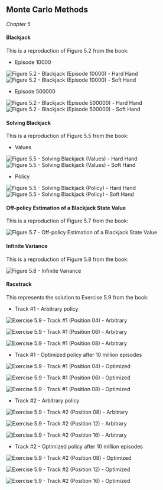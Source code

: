 ## Monte Carlo Methods

*Chapter 5*

#### Blackjack

This is a reproduction of Figure 5.2 from the book:

* Episode 10000

![Figure 5.2 - Blackjack (Episode 10000) - Hard Hand](images/Figure-5.2-Blackjack-HardHand-010000.png)
![Figure 5.2 - Blackjack (Episode 10000) - Soft Hand](images/Figure-5.2-Blackjack-SoftHand-010000.png)

* Episode 500000

![Figure 5.2 - Blackjack (Episode 500000) - Hard Hand](images/Figure-5.2-Blackjack-HardHand-500000.png)
![Figure 5.2 - Blackjack (Episode 500000) - Soft Hand](images/Figure-5.2-Blackjack-SoftHand-500000.png)

#### Solving Blackjack

This is a reproduction of Figure 5.5 from the book:

* Values

![Figure 5.5 - Solving Blackjack (Values) - Hard Hand](images/Figure-5.5-SolvingBlackjack-HardHand-Values.png)
![Figure 5.5 - Solving Blackjack (Values) - Soft Hand](images/Figure-5.5-SolvingBlackjack-SoftHand-Values.png)

* Policy

![Figure 5.5 - Solving Blackjack (Policy) - Hard Hand](images/Figure-5.5-SolvingBlackjack-HardHand-Policy.png)
![Figure 5.5 - Solving Blackjack (Policy) - Soft Hand](images/Figure-5.5-SolvingBlackjack-SoftHand-Policy.png)

#### Off-policy Estimation of a Blackjack State Value

This is a reproduction of Figure 5.7 from the book:

![Figure 5.7 - Off-policy Estimation of a Blackjack State Value](images/Figure-5.7-OffPolicyEstimationOfBlackjackStateValue.png)

#### Infinite Variance

This is a reproduction of Figure 5.8 from the book:

![Figure 5.8 - Infinite Variance](images/Figure-5.8-InfiniteVariance.png)

#### Racetrack

This represents the solution to Exercise 5.9 from the book:

* Track #1 - Arbitrary policy

![Exercise 5.9 - Track #1 (Position 04) - Arbitrary](images/Exercise-5.9-Racetrack-Track1-Arbitrary-04.png)

![Exercise 5.9 - Track #1 (Position 06) - Arbitrary](images/Exercise-5.9-Racetrack-Track1-Arbitrary-06.png)

![Exercise 5.9 - Track #1 (Position 08) - Arbitrary](images/Exercise-5.9-Racetrack-Track1-Arbitrary-08.png)

* Track #1 - Optimized policy after 10 million episodes

![Exercise 5.9 - Track #1 (Position 04) - Optimized](images/Exercise-5.9-Racetrack-Track1-Optimized-04.png)

![Exercise 5.9 - Track #1 (Position 06) - Optimized](images/Exercise-5.9-Racetrack-Track1-Optimized-06.png)

![Exercise 5.9 - Track #1 (Position 08) - Optimized](images/Exercise-5.9-Racetrack-Track1-Optimized-08.png)

* Track #2 - Arbitrary policy

![Exercise 5.9 - Track #2 (Position 08) - Arbitrary](images/Exercise-5.9-Racetrack-Track2-Arbitrary-08.png)

![Exercise 5.9 - Track #2 (Position 12) - Arbitrary](images/Exercise-5.9-Racetrack-Track2-Arbitrary-12.png)

![Exercise 5.9 - Track #2 (Position 16) - Arbitrary](images/Exercise-5.9-Racetrack-Track2-Arbitrary-16.png)

* Track #2 - Optimized policy after 10 million episodes

![Exercise 5.9 - Track #2 (Position 08) - Optimized](images/Exercise-5.9-Racetrack-Track2-Optimized-08.png)

![Exercise 5.9 - Track #2 (Position 12) - Optimized](images/Exercise-5.9-Racetrack-Track2-Optimized-12.png)

![Exercise 5.9 - Track #2 (Position 16) - Optimized](images/Exercise-5.9-Racetrack-Track2-Optimized-16.png)
